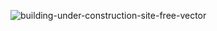 ![building-under-construction-site-free-vector](https://github.com/user-attachments/assets/a4a17ff9-e398-40d9-8634-a97615342edb)
